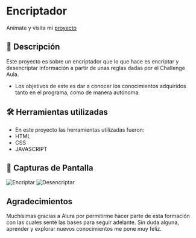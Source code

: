 # Encriptador
Anímate y visita mi [proyecto](https://encriptador-25i7-dgn7on206-melissas-projects-86de0ce4.vercel.app/)

## 🚀 Descripción
Este proyecto es sobre un encriptador que lo que hace es encriptar y desencriptar 
información a partir de unas reglas dadas por el Challenge Aula.
- Los objetivos de este es dar a conocer los conocimientos adquiridos tanto en el programa,
como de manera autónoma.

## 🛠️ Herramientas utilizadas
- En este proyecto las herramientas utilizadas fueron:
- HTML
- CSS
- JAVASCRIPT

## 📸 Capturas de Pantalla
![Encriptar](https://github.com/user-attachments/assets/6948ffcd-6355-464e-b446-a518ccfce406)
![Desencriptar](https://github.com/user-attachments/assets/a9c0baaa-3100-404d-8e06-c1eda50b4c94)

## Agradecimientos 
Muchísimas gracias a Alura por permitirme hacer parte de esta formación con las cuales senté las bases para seguir adelante. Sin duda alguna, aprender y explorar nuevos 
conocimientos me pone muy feliz. 








